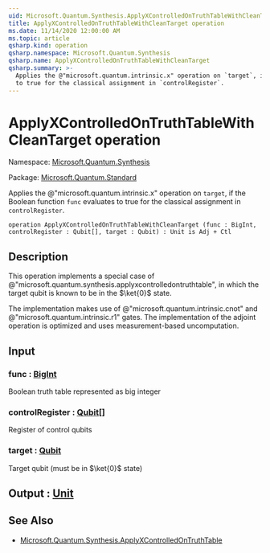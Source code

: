 ```yaml
---
uid: Microsoft.Quantum.Synthesis.ApplyXControlledOnTruthTableWithCleanTarget
title: ApplyXControlledOnTruthTableWithCleanTarget operation
ms.date: 11/14/2020 12:00:00 AM
ms.topic: article
qsharp.kind: operation
qsharp.namespace: Microsoft.Quantum.Synthesis
qsharp.name: ApplyXControlledOnTruthTableWithCleanTarget
qsharp.summary: >-
  Applies the @"microsoft.quantum.intrinsic.x" operation on `target`, if the Boolean function `func` evaluates
  to true for the classical assignment in `controlRegister`.
---
```


# ApplyXControlledOnTruthTableWithCleanTarget operation

Namespace: [Microsoft.Quantum.Synthesis](xref:Microsoft.Quantum.Synthesis)

Package: [Microsoft.Quantum.Standard](https://nuget.org/packages/Microsoft.Quantum.Standard)


Applies the @"microsoft.quantum.intrinsic.x" operation on `target`, if the Boolean function `func` evaluatesto true for the classical assignment in `controlRegister`.

```qsharp
operation ApplyXControlledOnTruthTableWithCleanTarget (func : BigInt, controlRegister : Qubit[], target : Qubit) : Unit is Adj + Ctl
```


## Description

This operation implements a special case of @"microsoft.quantum.synthesis.applyxcontrolledontruthtable",in which the target qubit is known to be in the $\ket{0}$ state.The implementation makes use of @"microsoft.quantum.intrinsic.cnot"and @"microsoft.quantum.intrinsic.r1" gates.  The implementation of theadjoint operation is optimized and uses measurement-based uncomputation.

## Input

### func : [BigInt](xref:microsoft.quantum.lang-ref.bigint)

Boolean truth table represented as big integer


### controlRegister : [Qubit](xref:microsoft.quantum.lang-ref.qubit)[]

Register of control qubits


### target : [Qubit](xref:microsoft.quantum.lang-ref.qubit)

Target qubit (must be in $\ket{0}$ state)



## Output : [Unit](xref:microsoft.quantum.lang-ref.unit)



## See Also

- [Microsoft.Quantum.Synthesis.ApplyXControlledOnTruthTable](xref:Microsoft.Quantum.Synthesis.ApplyXControlledOnTruthTable)